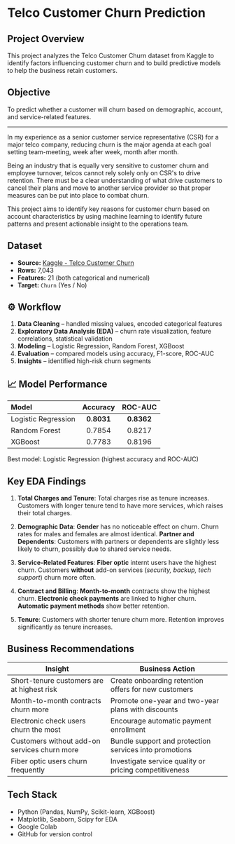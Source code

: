 
# Telco Customer Churn Prediction 

## Project Overview
This project analyzes the Telco Customer Churn dataset from Kaggle to identify factors influencing customer churn and to build predictive models to help the business retain customers.

## Objective
To predict whether a customer will churn based on demographic, account, and service-related features.

---

In my experience as a senior customer service representative (CSR) for a major telco company, reducing churn is the major agenda at each goal setting team-meeting, week after week, month after month. 


Being an industry that is equally very sensitive to customer churn and employee turnover, telcos cannot rely solely only on CSR's to drive retention. There must be a clear understanding of what drive customers to cancel their plans and move to another service provider so that proper measures can be put into place to combat churn. 


This project aims to identify key reasons for customer churn based on account characteristics by using machine learning to identify future patterns and present actionable insight to the operations team.



## Dataset
- **Source:** [Kaggle - Telco Customer Churn](https://www.kaggle.com/blastchar/telco-customer-churn)
- **Rows:** 7,043
- **Features:** 21 (both categorical and numerical)
- **Target:** `Churn` (Yes / No)

## ⚙️ Workflow
1. **Data Cleaning** – handled missing values, encoded categorical features  
2. **Exploratory Data Analysis (EDA)** – churn rate visualization, feature correlations, statistical validation  
3. **Modeling** – Logistic Regression, Random Forest, XGBoost  
4. **Evaluation** – compared models using accuracy, F1-score, ROC-AUC  
5. **Insights** – identified high-risk churn segments  

## 📈 Model Performance
| Model               |  Accuracy  |   ROC-AUC  |
| :------------------ | :--------: | :--------: |
| Logistic Regression | **0.8031** | **0.8362** |
| Random Forest       |   0.7854   |   0.8217   |
| XGBoost             |   0.7783   |   0.8196   |

Best model: Logistic Regression (highest accuracy and ROC-AUC)

## **Key EDA Findings**

1. **Total Charges and Tenure**:
Total charges rise as tenure increases. Customers with longer tenure tend to have more services, which raises their total charges.

2. **Demographic Data**:
**Gender** has no noticeable effect on churn. Churn rates for males and females are almost identical.
**Partner and Dependents**:
Customers with partners or dependents are slightly less likely to churn, possibly due to shared service needs.

3. **Service-Related Features**:
  **Fiber optic** internt users have the highest churn.
  Customers **without** add-on services (*security, backup, tech support*) churn more often.

4. **Contract and Billing**:
  **Month-to-month** contracts show the highest churn.
  **Electronic check payments** are linked to higher churn.
  **Automatic payment methods** show better retention.

5. **Tenure**:
Customers with shorter tenure churn more. Retention improves significantly as tenure increases.

## Business Recommendations
| Insight                                      | Business Action                                        |
| -------------------------------------------- | ------------------------------------------------------ |
| Short-tenure customers are at highest risk   | Create onboarding retention offers for new customers   |
| Month-to-month contracts churn more          | Promote one-year and two-year plans with discounts     |
| Electronic check users churn the most        | Encourage automatic payment enrollment                 |
| Customers without add-on services churn more | Bundle support and protection services into promotions |
| Fiber optic users churn frequently           | Investigate service quality or pricing competitiveness |


## Tech Stack
- Python (Pandas, NumPy, Scikit-learn, XGBoost)
- Matplotlib, Seaborn, Scipy for EDA
- Google Colab 
- GitHub for version control

